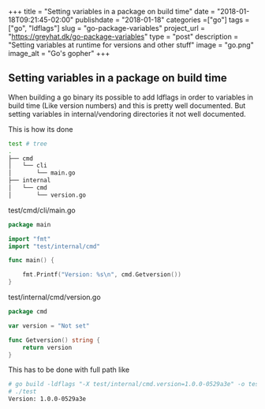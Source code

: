 +++
title = "Setting variables in a package on build time"
date = "2018-01-18T09:21:45-02:00"
publishdate = "2018-01-18"
categories =["go"]
tags = ["go", "ldflags"]
slug = "go-package-variables"
project_url = "https://greyhat.dk/go-package-variables"
type = "post"
description = "Setting variables at runtime for versions and other stuff"
image = "go.png"
image_alt = "Go's gopher"
+++

##  Setting variables in a package on build time

When building a go binary its possible to add ldflags in order to variables in build time (Like version numbers) and this is pretty well documented. But setting variables in internal/vendoring directories it not well documented.

This is how its done

```sh
test # tree
.
├── cmd
│   └── cli
│       └── main.go
├── internal
│   └── cmd
│       └── version.go
```

test/cmd/cli/main.go
```go
package main

import "fmt"
import "test/internal/cmd"

func main() {

    fmt.Printf("Version: %s\n", cmd.Getversion())
}
```

test/internal/cmd/version.go
```go
package cmd

var version = "Not set"

func Getversion() string {
    return version
}
```

This has to be done with full path like
```sh
# go build -ldflags "-X test/internal/cmd.version=1.0.0-0529a3e" -o test ./cmd/cli/*.go
# ./test
Version: 1.0.0-0529a3e
```

